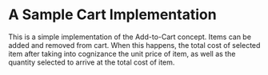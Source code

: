 ﻿# A Sample Cart Implementation
This is a simple implementation of the Add-to-Cart concept. Items can be added and removed from cart. When this happens, the total cost of selected item after taking into cognizance the unit price of item, as well as the quantity selected to arrive at the total cost of item. 
